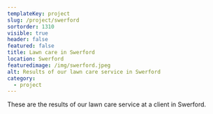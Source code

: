 ```yaml
---
templateKey: project
slug: /project/swerford
sortorder: 1310
visible: true
header: false
featured: false
title: Lawn care in Swerford
location: Swerford
featuredimage: /img/swerford.jpeg
alt: Results of our lawn care service in Swerford
category:
  - project
---
```


These are the results of our lawn care service at a client in Swerford.
